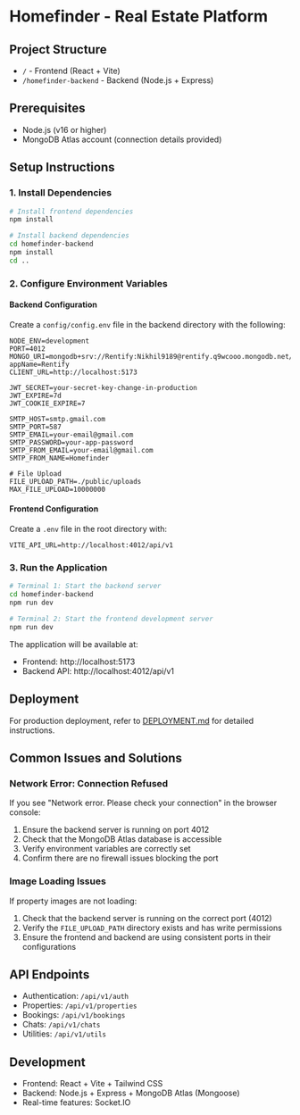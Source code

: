 # Homefinder - Real Estate Platform

## Project Structure
- `/` - Frontend (React + Vite)
- `/homefinder-backend` - Backend (Node.js + Express)

## Prerequisites
- Node.js (v16 or higher)
- MongoDB Atlas account (connection details provided)

## Setup Instructions

### 1. Install Dependencies

```bash
# Install frontend dependencies
npm install

# Install backend dependencies
cd homefinder-backend
npm install
cd ..
```

### 2. Configure Environment Variables

#### Backend Configuration
Create a `config/config.env` file in the backend directory with the following:

```env
NODE_ENV=development
PORT=4012
MONGO_URI=mongodb+srv://Rentify:Nikhil9189@rentify.q9wcooo.mongodb.net/?appName=Rentify
CLIENT_URL=http://localhost:5173

JWT_SECRET=your-secret-key-change-in-production
JWT_EXPIRE=7d
JWT_COOKIE_EXPIRE=7

SMTP_HOST=smtp.gmail.com
SMTP_PORT=587
SMTP_EMAIL=your-email@gmail.com
SMTP_PASSWORD=your-app-password
SMTP_FROM_EMAIL=your-email@gmail.com
SMTP_FROM_NAME=Homefinder

# File Upload
FILE_UPLOAD_PATH=./public/uploads
MAX_FILE_UPLOAD=10000000
```

#### Frontend Configuration
Create a `.env` file in the root directory with:

```env
VITE_API_URL=http://localhost:4012/api/v1
```

### 3. Run the Application

```bash
# Terminal 1: Start the backend server
cd homefinder-backend
npm run dev

# Terminal 2: Start the frontend development server
npm run dev
```

The application will be available at:
- Frontend: http://localhost:5173
- Backend API: http://localhost:4012/api/v1

## Deployment

For production deployment, refer to [DEPLOYMENT.md](DEPLOYMENT.md) for detailed instructions.

## Common Issues and Solutions

### Network Error: Connection Refused
If you see "Network error. Please check your connection" in the browser console:

1. Ensure the backend server is running on port 4012
2. Check that the MongoDB Atlas database is accessible
3. Verify environment variables are correctly set
4. Confirm there are no firewall issues blocking the port

### Image Loading Issues
If property images are not loading:
1. Check that the backend server is running on the correct port (4012)
2. Verify the `FILE_UPLOAD_PATH` directory exists and has write permissions
3. Ensure the frontend and backend are using consistent ports in their configurations

## API Endpoints
- Authentication: `/api/v1/auth`
- Properties: `/api/v1/properties`
- Bookings: `/api/v1/bookings`
- Chats: `/api/v1/chats`
- Utilities: `/api/v1/utils`

## Development
- Frontend: React + Vite + Tailwind CSS
- Backend: Node.js + Express + MongoDB Atlas (Mongoose)
- Real-time features: Socket.IO